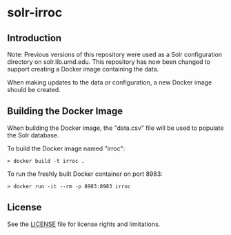 # solr-irroc

## Introduction

Note: Previous versions of this repository were used as a Solr configuration
directory on solr.lib.umd.edu. This repository has now been changed to support
creating a Docker image containing the data.

When making updates to the data or configuration, a new Docker image should be
created.

## Building the Docker Image

When building the Docker image, the "data.csv" file will be used to populate
the Solr database.

To build the Docker image named "irroc": 

```
> docker build -t irroc .
```

To run the freshly built Docker container on port 8983:

```
> docker run -it --rm -p 8983:8983 irroc
```

## License

See the [LICENSE](LICENSE.txt) file for license rights and limitations.
